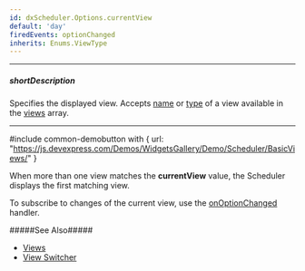 ```yaml
---
id: dxScheduler.Options.currentView
default: 'day'
firedEvents: optionChanged
inherits: Enums.ViewType
---
```

---
##### shortDescription
Specifies the displayed view. Accepts [name](/api-reference/10%20UI%20Components/dxScheduler/1%20Configuration/views/name.md '/Documentation/ApiReference/UI_Components/dxScheduler/Configuration/views/#name') or [type](/api-reference/10%20UI%20Components/dxScheduler/1%20Configuration/views/type.md '/Documentation/ApiReference/UI_Components/dxScheduler/Configuration/views/#type') of a view available in the [views](/api-reference/10%20UI%20Components/dxScheduler/1%20Configuration/views '/Documentation/ApiReference/UI_Components/dxScheduler/Configuration/views/') array.

---
#include common-demobutton with {
    url: "https://js.devexpress.com/Demos/WidgetsGallery/Demo/Scheduler/BasicViews/"
}

When more than one view matches the **currentView** value, the Scheduler displays the first matching view.

To subscribe to changes of the current view, use the [onOptionChanged](/api-reference/10%20UI%20Components/DOMComponent/1%20Configuration/onOptionChanged.md '/Documentation/ApiReference/UI_Components/dxScheduler/Configuration/#onOptionChanged') handler.

#####See Also#####
- [Views](/concepts/05%20UI%20Components/Scheduler/060%20Views/010%20View%20Types/010%20Day%20View.md '/Documentation/Guide/UI_Components/Scheduler/Views/')
- [View Switcher](/concepts/05%20UI%20Components/Scheduler/070%20View%20Switcher.md '/Documentation/Guide/UI_Components/Scheduler/View_Switcher/')
